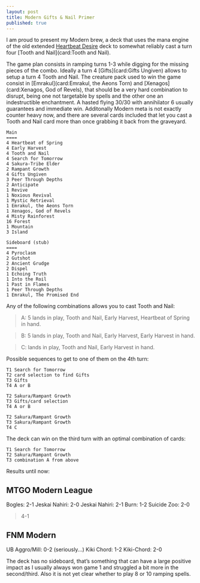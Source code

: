 ```yaml
---
layout: post
title: Modern Gifts & Nail Primer
published: true
---
```


I am proud to present my Modern brew, a deck that uses the mana engine of the old extended [Heartbeat Desire](http://mtgtop8.com/event?e=9218&d=252854&f=EX) deck to somewhat reliably cast a turn four [Tooth and Nail](card:Tooth and Nail). 

The game plan consists in ramping turns 1-3 while digging for the missing pieces of the combo. Ideally a turn 4 [Gifts](card:Gifts Ungiven) allows to setup a turn 4 Tooth and Nail. The creature pack used to win the game consist in [Emrakul](card:Emrakul, the Aeons Torn) and [Xenagos](card:Xenagos, God of Revels), that should be a very hard combination to disrupt, being one not targetable by spells and the other one an indestructible enchantment.
A hasted flying 30/30 with annihilator 6 usually guarantees and immediate win. Additonally Modern meta is not exactly counter heavy now, and there are several cards included that let you cast a Tooth and Nail card more than once grabbing it back from the graveyard.

```
Main
====
4 Heartbeat of Spring
4 Early Harvest
4 Tooth and Nail
4 Search for Tomorrow
4 Sakura-Tribe Elder
2 Rampant Growth
4 Gifts Ungiven
3 Peer Through Depths
2 Anticipate
1 Revive
1 Noxious Revival
1 Mystic Retrieval
1 Emrakul, the Aeons Torn
1 Xenagos, God of Revels
4 Misty Rainforest
16 Forest
1 Mountain
3 Island

Sideboard (stub)
====
4 Pyroclasm
2 Gutshot
2 Ancient Grudge
2 Dispel
1 Echoing Truth
1 Into the Roil
1 Past in Flames
1 Peer Through Depths
1 Emrakul, The Promised End
```

Any of the following combinations allows you to cast Tooth and Nail:

> A: 5 lands in play, Tooth and Nail, Early Harvest, Heartbeat of Spring in hand.

> B: 5 lands in play, Tooth and Nail, Early Harvest, Early Harvest in hand.

> C: lands in play, Tooth and Nail, Early Harvest in hand.

Possible sequences to get to one of them on the 4th turn:

```
T1 Search for Tomorrow
T2 card selection to find Gifts 
T3 Gifts
T4 A or B
```

```
T2 Sakura/Rampant Growth
T3 Gifts/card selection
T4 A or B
```

```
T2 Sakura/Rampant Growth
T3 Sakura/Rampant Growth
T4 C
```

The deck can win on the third turn with an optimal combination of cards:

```
T1 Search for Tomorrow
T2 Sakura/Rampant Growth
T3 combination A from above
```

Results until now: 

## MTGO Modern League
Bogles: 2-1
Jeskai Nahiri: 2-0
Jeskai Nahiri: 2-1
Burn: 1-2
Suicide Zoo: 2-0

> 4-1

## FNM Modern
UB Aggro/Mill: 0-2 (seriously...)
Kiki Chord: 1-2
Kiki-Chord: 2-0

The deck has no sideboard, that’s something that can have a large positive impact as I usually always won game 1 and struggled a bit more in the second/third. Also it is not yet clear whether to play 8 or 10 ramping spells.
